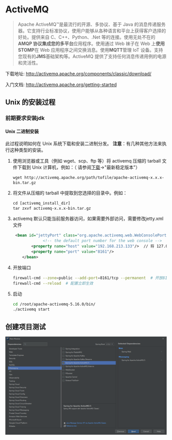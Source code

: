 # ActiveMQ

> Apache ActiveMQ™是最流行的开源、多协议、基于 Java 的消息传递服务器。它支持行业标准协议，使用户能够从各种语言和平台上获得客户选择的好处。提供来自 C、C++、Python、.Net 等的连接。使用无处不在的**AMQP 协议集成您的多平台**应用程序。使用通过 Web 袜子在 Web 上**使用 STOMP**在 Web 应用程序之间交换消息。使用**MQTT**管理 IoT 设备。支持您现有的**JMS**基础架构等。ActiveMQ 提供了支持任何消息传递用例的电源和灵活性。

下载地址: http://activemq.apache.org/components/classic/download/

入门文档: http://activemq.apache.org/getting-started

## Unix 的安装过程

### 前期要求安装jdk

#### Unix 二进制安装

此过程说明如何在 Unix 系统下载和安装二进制分发。
**注意**：有几种其他方法来执行这种类型的安装。

1. 使用浏览器或工具（例如 wget、scp、ftp 等）将 activemq 压缩的 tarball 文件下载到 Unix 计算机，例如：（
   请参阅[下载](http://activemq.apache.org/download)->"最新稳定版本"）

   ```
   wget http://activemq.apache.org/path/tofile/apache-activemq-x.x.x-bin.tar.gz
   ```

2. 将文件从压缩的 tarball 中提取到您选择的目录中。例如：

   ```
   cd [activemq_install_dir]
   tar zxvf activemq-x.x.x-bin.tar.gz
   ```

3. activemq 默认只能当前服务器访问，如果需要外部访问，需要修改jetty.xml文件

   ```xml
    <bean id="jettyPort" class="org.apache.activemq.web.WebConsolePort" init-method="start">
                <!-- the default port number for the web console -->
           <property name="host" value="192.168.213.133"/>  // 将 127.0.0.1 修改为外网IP即可访问,或者 0.0.0.0
           <property name="port" value="8161"/>
       </bean>
   ```

4. 开放端口

   ```bash
   firewall-cmd --zone=public --add-port=8161/tcp --permanent  # 开放8161端口
   firewall-cmd --reload  # 配置立即生效
   ```

5. 启动

   ```bash
   cd /root/apache-activemq-5.16.0/bin/
   ./activemq start
   ```


## 创建项目测试

![image-20200807151255534](https://raw.githubusercontent.com/kujin521/Typora_images/master/img/image-20200807151255534.png)